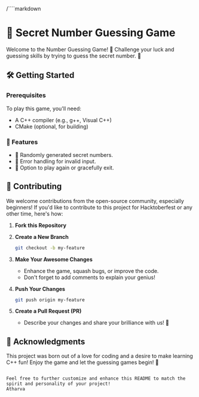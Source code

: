 /````markdown
# 🎲 Secret Number Guessing Game

Welcome to the Number Guessing Game! 🚀 Challenge your luck and guessing skills by trying to guess the secret number. 🤔

## 🛠️ Getting Started

### Prerequisites

To play this game, you'll need:

- A C++ compiler (e.g., g++, Visual C++)
- CMake (optional, for building)


### 🌟 Features

- 🎁 Randomly generated secret numbers.
- 🚀 Error handling for invalid input.
- 🔄 Option to play again or gracefully exit.

## 🙌 Contributing

We welcome contributions from the open-source community, especially beginners! If you'd like to contribute to this project for Hacktoberfest or any other time, here's how:

1. **Fork this Repository**

2. **Create a New Branch**

   ```sh
   git checkout -b my-feature
   ```

3. **Make Your Awesome Changes**

   - Enhance the game, squash bugs, or improve the code.
   - Don't forget to add comments to explain your genius!

4. **Push Your Changes**

   ```sh
   git push origin my-feature
   ```

5. **Create a Pull Request (PR)**

   - Describe your changes and share your brilliance with us! 🌠


## 🙏 Acknowledgments

This project was born out of a love for coding and a desire to make learning C++ fun! Enjoy the game and let the guessing games begin! 🎉
```

Feel free to further customize and enhance this README to match the spirit and personality of your project!
Atharva
